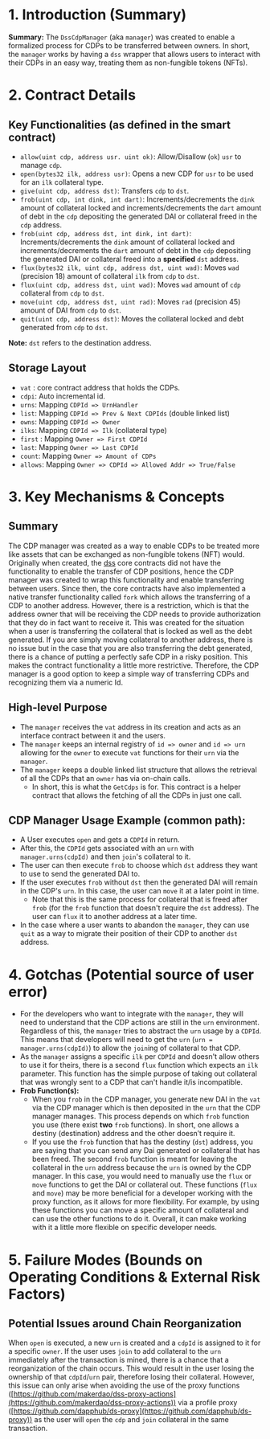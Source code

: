 # 1. Introduction (Summary)

**Summary:** The `DssCdpManager` (aka `manager`) was created to enable a formalized process for CDPs to be transferred between owners. In short, the `manager` works by having a `dss` wrapper that allows users to interact with their CDPs in an easy way, treating them as non-fungible tokens (NFTs).

# 2. Contract Details

## Key Functionalities (as defined in the smart contract)

- `allow(uint cdp, address usr. uint ok)`: Allow/Disallow (`ok`) `usr` to manage `cdp`.
- `open(bytes32 ilk, address usr)`: Opens a new CDP for `usr` to be used for an `ilk` collateral type.
- `give(uint cdp, address dst)`: Transfers `cdp` to `dst`.
- `frob(uint cdp, int dink, int dart)`: Increments/decrements the `dink` amount of collateral locked and increments/decrements the `dart` amount of debt in the `cdp` depositing the generated DAI or collateral freed in the `cdp` address.
- `frob(uint cdp, address dst, int dink, int dart)`: Increments/decrements the `dink` amount of collateral locked and increments/decrements the `dart` amount of debt in the `cdp` depositing the generated DAI or collateral freed into a **specified** `dst` address.
- `flux(bytes32 ilk, uint cdp, address dst, uint wad)`: Moves `wad` (precision 18) amount of collateral `ilk` from `cdp` to `dst`.
- `flux(uint cdp, address dst, uint wad)`: Moves `wad` amount of `cdp` collateral from `cdp` to `dst`.
- `move(uint cdp, address dst, uint rad)`: Moves `rad` (precision 45) amount of DAI from `cdp` to `dst`.
- `quit(uint cdp, address dst)`: Moves the collateral locked and debt generated from `cdp` to `dst`.

**Note:** `dst` refers to the destination address. 

## Storage Layout

- `vat` : core contract address that holds the CDPs.
- `cdpi`: Auto incremental id.
- `urns`: Mapping `CDPId => UrnHandler`
- `list`: Mapping `CDPId => Prev & Next CDPIds` (double linked list)
- `owns`: Mapping `CDPId => Owner`
- `ilks`: Mapping `CDPId => Ilk` (collateral type)
- `first` : Mapping `Owner => First CDPId`
- `last`: Mapping `Owner => Last CDPId`
- `count`: Mapping `Owner => Amount of CDPs`
- `allows`: Mapping `Owner => CDPId => Allowed Addr => True/False`

# 3. Key Mechanisms & Concepts

## Summary

The CDP manager was created as a way to enable CDPs to be treated more like assets that can be exchanged as non-fungible tokens (NFT) would. Originally when created, the [dss](https://github.com/makerdao/dss/tree/master/src) core contracts did not have the functionality to enable the transfer of CDP positions, hence the CDP manager was created to wrap this functionality and enable transferring between users. Since then, the core contracts have also implemented a native transfer functionality called `fork` which allows the transferring of a CDP to another address. However, there is a restriction, which is that the address owner that will be receiving the CDP needs to provide authorization that they do in fact want to receive it. This was created for the situation when a user is transferring the collateral that is locked as well as the debt generated. If you are simply moving collateral to another address, there is no issue but in the case that you are also transferring the debt generated, there is a chance of putting a perfectly safe CDP in a risky position. This makes the contract functionality a little more restrictive. Therefore, the CDP manager is a good option to keep a simple way of transferring CDPs and recognizing them via a numeric Id.

## High-level Purpose

- The `manager` receives the `vat` address in its creation and acts as an interface contract between it and the users.
- The `manager` keeps an internal registry of `id => owner` and `id => urn` allowing for the `owner` to execute `vat` functions for their `urn` via the `manager`.
- The `manager` keeps a double linked list structure that allows the retrieval of all the CDPs that an `owner` has via on-chain calls.
    - In short, this is what the `GetCdps` is for. This contract is a helper contract that allows the fetching of all the CDPs in just one call.

## CDP **Manager Usage Example (common path):**

- A User executes `open` and gets a `CDPId` in return.
- After this, the `CDPId` gets associated with an `urn` with `manager.urns(cdpId)` and then `join`'s collateral to it.
- The user can then execute `frob` to choose which `dst` address they want to use to send the generated DAI to.
- If the user executes `frob` without `dst` then the generated DAI will remain in the CDP's `urn`. In this case, the user can `move` it at a later point in time.
    - Note that this is the same process for collateral that is freed after `frob` (for the `frob` function that doesn't require the `dst` address). The user can `flux` it to another address at a later time.
- In the case where a user wants to abandon the `manager`, they can use `quit` as a way to migrate their position of their CDP to another `dst` address.

# 4. Gotchas (Potential source of user error)

- For the developers who want to integrate with the `manager`, they will need to understand that the CDP actions are still in the `urn` environment. Regardless of this, the `manager` tries to abstract the `urn` usage by a `CDPId`. This means that developers will need to get the `urn` (`urn = manager.urns(cdpId)`) to allow the `join`ing of collateral to that CDP.
- As the `manager` assigns a specific `ilk` per `CDPId` and doesn't allow others to use it for theirs, there is a second `flux` function which expects an `ilk` parameter. This function has the simple purpose of taking out collateral that was wrongly sent to a CDP that can't handle it/is incompatible.
- **Frob Function(s):**
    - When you `frob` in the CDP manager, you generate new DAI in the `vat` via the CDP manager which is then deposited in the `urn` that the CDP manager manages. This process depends on which `frob` function you use (there exist **two** `frob` functions). In short, one allows a destiny (destination) address and the other doesn’t require it.
    - If you use the `frob` function that has the destiny (`dst`) address, you are saying that you can send any Dai generated or collateral that has been freed. The second `frob` function is meant for leaving the collateral in the `urn` address because the `urn` is owned by the CDP manager. In this case, you would need to manually use the `flux` or `move` functions to get the DAI or collateral out. These functions (`flux` and `move`) may be more beneficial for a developer working with the proxy function, as it allows for more flexibility. For example, by using these functions you can move a specific amount of collateral and can use the other functions to do it. Overall, it can make working with it a little more flexible on specific developer needs.

# 5. Failure Modes (Bounds on Operating Conditions & External Risk Factors)

## **Potential Issues around Chain Reorganization**

When `open` is executed, a new `urn` is created and a `cdpId` is assigned to it for a specific `owner`. If the user uses `join` to add collateral to the `urn` immediately after the transaction is mined, there is a chance that a reorganization of the chain occurs. This would result in the user losing the ownership of that `cdpId`/`urn` pair, therefore losing their collateral. However, this issue can only arise when avoiding the use of the proxy functions ([https://github.com/makerdao/dss-proxy-actions](https://github.com/makerdao/dss-proxy-actions)) via a profile proxy ([https://github.com/dapphub/ds-proxy](https://github.com/dapphub/ds-proxy)) as the user will `open` the `cdp` and `join` collateral in the same transaction.
